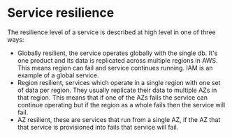 <h1>Service resilience</h1>

The resilience level of a service is described at high level in one of three ways:
- Globally resilient, the service operates globally with the single db. It's one product and its data is replicated across multiple regions in AWS. This means region can fail and service continues running. IAM is an example of a global service.
- Region resilient, services which operate in a single region with one set of data per region. They usually replicate their data to multiple AZs in that region. This means that if one of the AZs fails the service can continue operating but if the region as a whole fails then the service will fail.
- AZ resilient, these are services that run from a single AZ, if the AZ that that service is provisioned into fails that service will fail.